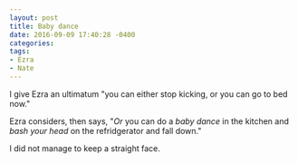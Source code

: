 ```yaml
---
layout: post
title: Baby dance
date: 2016-09-09 17:40:28 -0400
categories:
tags:
- Ezra
- Nate
---
```


I give Ezra an ultimatum "you can either stop kicking, or you can go to bed now."

Ezra considers, then says, "_Or_ you can do a _baby dance_ in the kitchen and _bash your head_ on the refridgerator and fall down."

I did not manage to keep a straight face.

